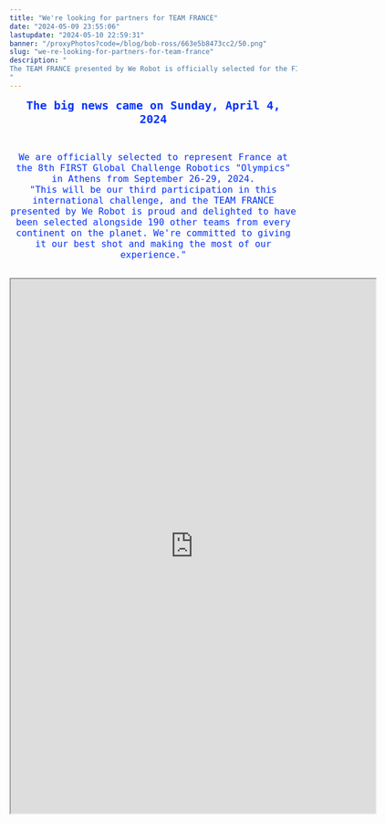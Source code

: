 ```yaml
---
title: "We're looking for partners for TEAM FRANCE"
date: "2024-05-09 23:55:06"
lastupdate: "2024-05-10 22:59:31"
banner: "/proxyPhotos?code=/blog/bob-ross/663e5b8473cc2/50.png"
slug: "we-re-looking-for-partners-for-team-france"
description: " 
The TEAM FRANCE presented by We Robot is officially selected for the FIRST Global Challenge ATHENS 2024, the Junior Olympic Games of Robotics
"
---
```

<p style="text-align: center;"><span style="font-size:20px;"><tt><big><small><span style="color:#0432FA;"><strong>The big news came on Sunday, April 4, 2024</strong></span></small></big></tt></span></p>

<br>

<p style="text-align: center;"><span style="font-size:16px;"><tt><small><big><span style="color:#0432FA;">We are officially selected to represent France at the 8th FIRST Global Challenge Robotics "Olympics" in Athens from September 26-29, 2024.<br />
"This will be our third participation in this international challenge, and the TEAM FRANCE presented by We Robot is proud and delighted to have been selected alongside 190 other teams from every continent on the planet. We're committed to giving it our best shot and making the most of our experience."
</span></big></small></tt></span></p>

<br>

<iframe src="https://drive.google.com/file/d/19hX-_XkJvoIrtbp3XJ20zgZGFvKw-2-v/preview" width="640" height="936" allow="autoplay"></iframe>
    
